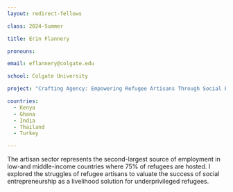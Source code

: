 ```yaml
---
layout: redirect-fellows

class: 2024-Summer

title: Erin Flannery

pronouns: 

email: eflannery@colgate.edu

school: Colgate University

project: "Crafting Agency: Empowering Refugee Artisans Through Social Entrepreneurship"

countries:
  - Kenya
  - Ghana
  - India
  - Thailand
  - Turkey

---
```


The artisan sector represents the second-largest source of employment in low-and middle-income countries where 75% of refugees are hosted. I explored the struggles of refugee artisans to valuate the success of social entrepreneurship as a livelihood solution for underprivileged refugees.
